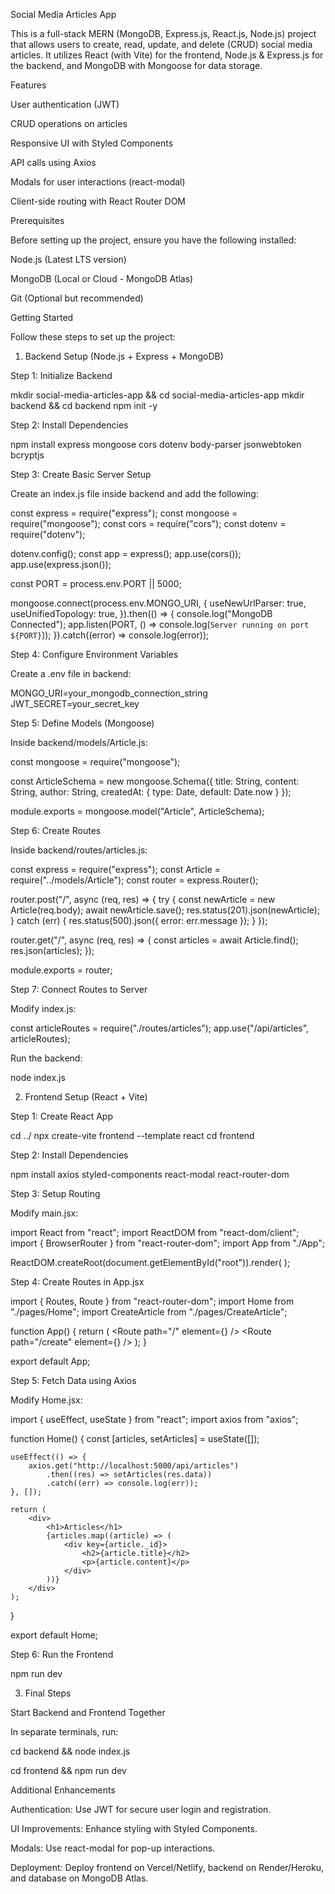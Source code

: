 Social Media Articles App

This is a full-stack MERN (MongoDB, Express.js, React.js, Node.js) project that allows users to create, read, update, and delete (CRUD) social media articles. It utilizes React (with Vite) for the frontend, Node.js & Express.js for the backend, and MongoDB with Mongoose for data storage.

Features

User authentication (JWT)

CRUD operations on articles

Responsive UI with Styled Components

API calls using Axios

Modals for user interactions (react-modal)

Client-side routing with React Router DOM

Prerequisites

Before setting up the project, ensure you have the following installed:

Node.js (Latest LTS version)

MongoDB (Local or Cloud - MongoDB Atlas)

Git (Optional but recommended)

Getting Started

Follow these steps to set up the project:

1. Backend Setup (Node.js + Express + MongoDB)

Step 1: Initialize Backend

mkdir social-media-articles-app && cd social-media-articles-app
mkdir backend && cd backend
npm init -y

Step 2: Install Dependencies

npm install express mongoose cors dotenv body-parser jsonwebtoken bcryptjs

Step 3: Create Basic Server Setup

Create an index.js file inside backend and add the following:

const express = require("express");
const mongoose = require("mongoose");
const cors = require("cors");
const dotenv = require("dotenv");

dotenv.config();
const app = express();
app.use(cors());
app.use(express.json());

const PORT = process.env.PORT || 5000;

mongoose.connect(process.env.MONGO_URI, {
    useNewUrlParser: true,
    useUnifiedTopology: true,
}).then(() => {
    console.log("MongoDB Connected");
    app.listen(PORT, () => console.log(`Server running on port ${PORT}`));
}).catch((error) => console.log(error));

Step 4: Configure Environment Variables

Create a .env file in backend:

MONGO_URI=your_mongodb_connection_string
JWT_SECRET=your_secret_key

Step 5: Define Models (Mongoose)

Inside backend/models/Article.js:

const mongoose = require("mongoose");

const ArticleSchema = new mongoose.Schema({
    title: String,
    content: String,
    author: String,
    createdAt: { type: Date, default: Date.now }
});

module.exports = mongoose.model("Article", ArticleSchema);

Step 6: Create Routes

Inside backend/routes/articles.js:

const express = require("express");
const Article = require("../models/Article");
const router = express.Router();

router.post("/", async (req, res) => {
    try {
        const newArticle = new Article(req.body);
        await newArticle.save();
        res.status(201).json(newArticle);
    } catch (err) {
        res.status(500).json({ error: err.message });
    }
});

router.get("/", async (req, res) => {
    const articles = await Article.find();
    res.json(articles);
});

module.exports = router;

Step 7: Connect Routes to Server

Modify index.js:

const articleRoutes = require("./routes/articles");
app.use("/api/articles", articleRoutes);

Run the backend:

node index.js

2. Frontend Setup (React + Vite)

Step 1: Create React App

cd ../
npx create-vite frontend --template react
cd frontend

Step 2: Install Dependencies

npm install axios styled-components react-modal react-router-dom

Step 3: Setup Routing

Modify main.jsx:

import React from "react";
import ReactDOM from "react-dom/client";
import { BrowserRouter } from "react-router-dom";
import App from "./App";

ReactDOM.createRoot(document.getElementById("root")).render(
    <BrowserRouter>
        <App />
    </BrowserRouter>
);

Step 4: Create Routes in App.jsx

import { Routes, Route } from "react-router-dom";
import Home from "./pages/Home";
import CreateArticle from "./pages/CreateArticle";

function App() {
    return (
        <Routes>
            <Route path="/" element={<Home />} />
            <Route path="/create" element={<CreateArticle />} />
        </Routes>
    );
}

export default App;

Step 5: Fetch Data using Axios

Modify Home.jsx:

import { useEffect, useState } from "react";
import axios from "axios";

function Home() {
    const [articles, setArticles] = useState([]);

    useEffect(() => {
        axios.get("http://localhost:5000/api/articles")
            .then((res) => setArticles(res.data))
            .catch((err) => console.log(err));
    }, []);

    return (
        <div>
            <h1>Articles</h1>
            {articles.map((article) => (
                <div key={article._id}>
                    <h2>{article.title}</h2>
                    <p>{article.content}</p>
                </div>
            ))}
        </div>
    );
}

export default Home;

Step 6: Run the Frontend

npm run dev

3. Final Steps

Start Backend and Frontend Together

In separate terminals, run:

cd backend && node index.js

cd frontend && npm run dev

Additional Enhancements

Authentication: Use JWT for secure user login and registration.

UI Improvements: Enhance styling with Styled Components.

Modals: Use react-modal for pop-up interactions.

Deployment: Deploy frontend on Vercel/Netlify, backend on Render/Heroku, and database on MongoDB Atlas.
